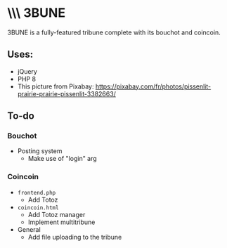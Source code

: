 # \\\\\ 3BUNE
3BUNE is a fully-featured tribune complete with its bouchot and coincoin.

## Uses:
- jQuery
- PHP 8
- This picture from Pixabay: https://pixabay.com/fr/photos/pissenlit-prairie-prairie-pissenlit-3382663/

## To-do
### Bouchot
- Posting system
    - Make use of "login" arg
### Coincoin
- ```frontend.php```
    - Add Totoz
- ```coincoin.html```
    - Add Totoz manager
    - Implement multitribune
- General
    - Add file uploading to the tribune